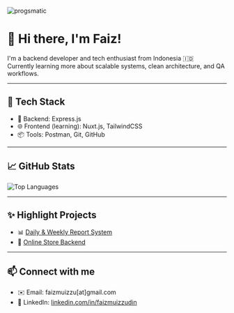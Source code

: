 <p align="left"> <img src="https://komarev.com/ghpvc/?username=progsmatic&label=Profile%20views&color=0e75b6&style=flat" alt="progsmatic" /> </p>

# 👋 Hi there, I'm Faiz!

I'm a backend developer and tech enthusiast from Indonesia 🇮🇩  
Currently learning more about scalable systems, clean architecture, and QA workflows.

---

## 🔧 Tech Stack

- 🧠 Backend: Express.js
- 🌐 Frontend (learning): Nuxt.js, TailwindCSS
- 📦 Tools: Postman, Git, GitHub

---

## 📈 GitHub Stats

<p align="left">
  <img src="https://github-readme-stats.vercel.app/api/top-langs/?username=faizmuiz&layout=compact&theme=radical" alt="Top Languages" />
</p>

---

## ✨ Highlight Projects

- 📊 [Daily & Weekly Report System](https://github.com/faizmuiz/sistem-laporan-backend)
- 🛒 [Online Store Backend](https://github.com/faizmuiz/challenge-be-utysh)

---

## 📫 Connect with me

- ✉️ Email: faizmuizzu[at]gmail.com  
- 💼 LinkedIn: [linkedin.com/in/faizmuizzudin](https://linkedin.com/in/faizmuizzudin)

